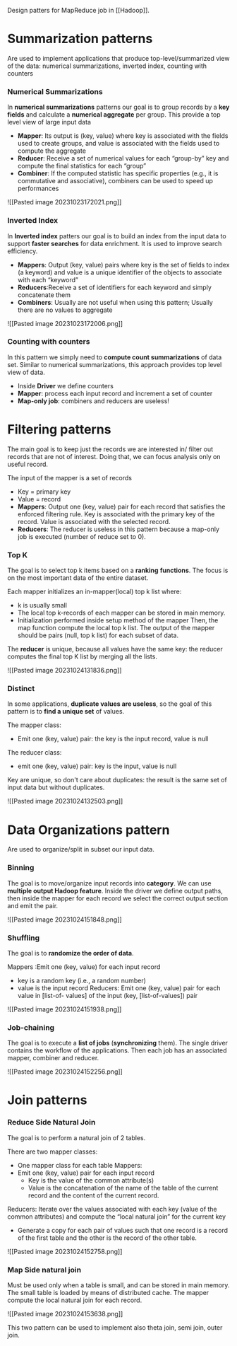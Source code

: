 Design patters for MapReduce job in [[Hadoop]].

# Summarization patterns

Are used to implement applications that produce top-level/summarized view of the
data: numerical summarizations, inverted index, counting with counters

### Numerical Summarizations

In **numerical summarizations** patterns our goal is to group records by a **key fields** and calculate a **numerical aggregate** per group.
This provide a top level view of large input data

- **Mapper**: Its output is (key, value) where key is associated with the fields used to create groups, and value is associated with the fields used to compute the aggregate
- **Reducer**: Receive a set of numerical values for each “group-by” key and compute the final statistics for each “group”
- **Combiner**: If the computed statistic has specific properties (e.g., it is commutative and associative), combiners can be used to speed up performances

![[Pasted image 20231023172021.png]]

### Inverted Index

In **Inverted index** patters our goal is to build an index from the input data to support **faster searches** for data enrichment.
It is used to improve search efficiency.

- **Mappers**: Output (key, value) pairs where key is the set of fields to index (a keyword) and value is a unique identifier of the objects to associate with each “keyword”
- **Reducers**:Receive a set of identifiers for each keyword and simply concatenate them
- **Combiners**: Usually are not useful when using this pattern; Usually there are no values to aggregate

![[Pasted image 20231023172006.png]]

### Counting with counters

In this pattern we simply need to **compute count summarizations** of data set. Similar to numerical summarizations, this approach provides top level view of data.

- Inside **Driver** we define counters
- **Mapper**: process each input record and increment a set of counter
- **Map-only job**: combiners and reducers are useless!

# Filtering patterns

The main goal is to keep just the records we are interested in/ filter out records that are not of interest.
Doing that, we can focus analysis only on useful record.

The input of the mapper is a set of records
- Key = primary key
- Value = record
- **Mappers**: Output one (key, value) pair for each record that satisfies the enforced filtering rule. Key is associated with the primary key of the record. Value is associated with the selected record.
- **Reducers**: The reducer is useless in this pattern because a map-only job is executed (number of reduce set to 0).

### Top K

The goal is to select top k items based on a **ranking** **functions**.
The focus is on the most important data of the entire dataset.

Each mapper initializes an in-mapper(local) top k list where:
- k is usually small
- The local top k-records of each mapper can be stored in main memory.
- Initialization performed inside setup method of the mapper
Then, the map function compute the local top k list.
The output of the mapper should be pairs (null, top k list) for each subset of data.

The **reducer** is unique, because all values have the same key: the reducer computes the final top K list by merging all the lists.

![[Pasted image 20231024131836.png]]

### Distinct

In some applications, **duplicate values are useless**, so the goal of this pattern is to **find a unique set** of values.

The mapper class:
- Emit one (key, value) pair: the key is the input record, value is null

The reducer class:
- emit one (key, value) pair: key is the input, value is null

Key are unique, so don't care about duplicates: the result is the same set of input data but without duplicates.

![[Pasted image 20231024132503.png]]

# Data Organizations pattern

Are used to organize/split in subset our input data.

### Binning

The goal is to move/organize input records into **category**.
We can use **multiple output Hadoop feature**.
Inside the driver we define output paths, then inside the mapper for each record we select the correct output section and emit the pair.

![[Pasted image 20231024151848.png]]

### Shuffling

The goal is to **randomize the order of data**.

Mappers :Emit one (key, value) for each input record
- key is a random key (i.e., a random number)
- value is the input record
Reducers: Emit one (key, value) pair for each value in \[list-of-
values] of the input (key, \[list-of-values\]) pair

![[Pasted image 20231024151938.png]]

### Job-chaining

The goal is to execute a **list of jobs** (**synchronizing** them).
The single driver contains the workflow of the applications.
Then each job has an associated mapper, combiner and reducer.

![[Pasted image 20231024152256.png]]

# Join patterns

### Reduce Side Natural Join

The goal is to perform a natural join of 2 tables.

There are two mapper classes:
- One mapper class for each table
Mappers:
- Emit one (key, value) pair for each input record
	- Key is the value of the common attribute(s)
	- Value is the concatenation of the name of the table of the current record and the content of the current record.
	
Reducers: Iterate over the values associated with each key (value of the common attributes) and compute the “local natural join” for the current key
- Generate a copy for each pair of values such that one record is a record of the first table and the other is the record of the other table.

![[Pasted image 20231024152758.png]]

### Map Side natural join

Must be used only when a table is small, and can be stored in main memory.
The small table is loaded by means of distributed cache.
The mapper compute the local natural join for each record.

![[Pasted image 20231024153638.png]]

This two pattern can be used to implement also theta join, semi join, outer join.